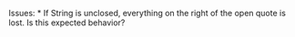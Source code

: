Issues:
    * If String is unclosed, everything on the right of the open quote is lost. Is this expected behavior?

